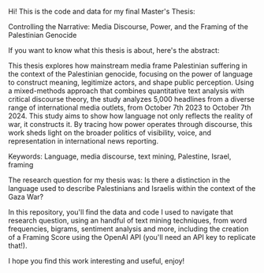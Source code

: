 
Hi! This is the code and data for my final Master's Thesis:

Controlling the Narrative: Media Discourse, Power, and the Framing of the Palestinian Genocide

If you want to know what this thesis is about, here's the abstract:

This thesis explores how mainstream media frame Palestinian suffering in the context of the Palestinian genocide, focusing on the power of language to construct meaning, legitimize actors, and shape public perception. Using a mixed-methods approach that combines quantitative text analysis with critical discourse theory, the study analyzes 5,000 headlines from a diverse range of international media outlets, from October 7th 2023 to October 7th 2024. This study aims to show how language not only reflects the reality of war, it constructs it. By tracing how power operates through discourse, this work sheds light on the broader politics of visibility, voice, and representation in international news reporting.

Keywords: Language, media discourse, text mining, Palestine, Israel, framing



The research question for my thesis was: Is there a distinction in the language used to describe Palestinians and Israelis within the context of the Gaza War?

In this repository, you'll find the data and code I used to navigate that research question, using an handful of text mining techniques, from word frequencies, bigrams, sentiment analysis and more, including the creation of a Framing Score using the OpenAI API (you'll need an API key to replicate that!).

I hope you find this work interesting and useful, enjoy!
